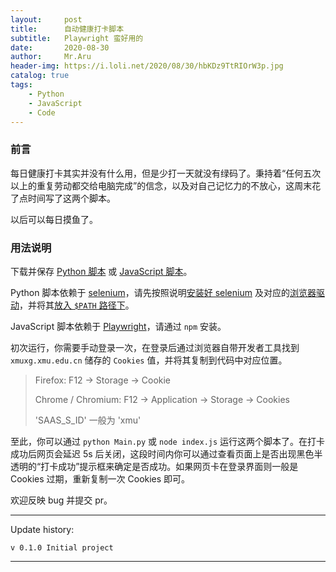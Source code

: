 ```yaml
---
layout:     post
title:      自动健康打卡脚本
subtitle:   Playwright 蛮好用的
date:       2020-08-30
author:     Mr.Aru
header-img: https://i.loli.net/2020/08/30/hbKDz9TtRIOrW3p.jpg
catalog: true
tags:
    - Python
    - JavaScript
    - Code
---
```


### 前言

每日健康打卡其实并没有什么用，但是少打一天就没有绿码了。秉持着“任何五次以上的重复劳动都交给电脑完成”的信念，以及对自己记忆力的不放心，这周末花了点时间写了这两个脚本。

以后可以每日摸鱼了。

### 用法说明

下载并保存 [Python 脚本](https://gist.github.com/MrAru/bda8b50266acdb6db5a10602871420bd) 或 [JavaScript 脚本](https://gist.github.com/MrAru/a84408d3381414f20f68aa27867def36)。

Python 脚本依赖于 [selenium](https://www.selenium.dev/)，请先按照说明[安装好 selenium](https://www.selenium.dev/documentation/en/selenium_installation/installing_selenium_libraries/#_python_) 及对应的[浏览器驱动](https://www.selenium.dev/documentation/en/webdriver/driver_requirements/#quick-reference)，并将其[放入 `$PATH` 路径下](https://www.selenium.dev/documentation/en/webdriver/driver_requirements/#adding-executables-to-your-path)。

JavaScript 脚本依赖于 [Playwright](https://playwright.dev/)，请通过 `npm` 安装。

初次运行，你需要手动登录一次，在登录后通过浏览器自带开发者工具找到 `xmuxg.xmu.edu.cn` 储存的 `Cookies` 值，并将其复制到代码中对应位置。

>   Firefox: F12 -> Storage -> Cookie
>
>   Chrome / Chromium: F12 -> Application -> Storage -> Cookies
>
>   'SAAS_S_ID' 一般为 'xmu'

至此，你可以通过 `python Main.py` 或 `node index.js` 运行这两个脚本了。在打卡成功后网页会延迟 5s 后关闭，这段时间内你可以通过查看页面上是否出现黑色半透明的“打卡成功”提示框来确定是否成功。如果网页卡在登录界面则一般是 Cookies 过期，重新复制一次 Cookies 即可。

欢迎反映 bug 并提交 pr。

---

Update history:

    v 0.1.0 Initial project

---
